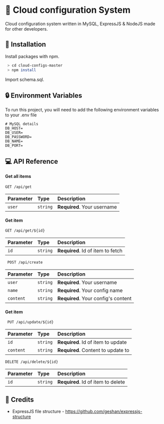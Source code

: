 # 🚀 Cloud configuration System

Cloud configuration system written in MySQL, ExpressJS & NodeJS made for other developers.

## 🔧 Installation

Install packages with npm.

```bash
 > cd cloud-configs-master
 > npm install
```

Import schema.sql.

## 🔒 Environment Variables

To run this project, you will need to add the following environment variables to your .env file

```
# MySQL details
DB_HOST=
DB_USER=
DB_PASSWORD=
DB_NAME=
DB_PORT=
```

## 💻 API Reference

#### Get all items

```
GET /api/get
```

| Parameter | Type     | Description                 |
| :-------- | :------- | :-------------------------- |
| `user`    | `string` | **Required**. Your username |

#### Get item

```
GET /api/get/${id}
```

| Parameter | Type     | Description                       |
| :-------- | :------- | :-------------------------------- |
| `id`      | `string` | **Required**. Id of item to fetch |

```
 POST /api/create
```

| Parameter | Type     | Description                         |
| :-------- | :------- | :---------------------------------- |
| `user`    | `string` | **Required**. Your username         |
| `name`    | `string` | **Required**. Your config name      |
| `content` | `string` | **Required**. Your config's content |

#### Get item

```
 PUT /api/update/${id}
```

| Parameter | Type     | Description                        |
| :-------- | :------- | :--------------------------------- |
| `id`      | `string` | **Required**. Id of item to update |
| `content` | `string` | **Required**. Content to update to |

```
DELETE /api/delete/${id}
```

| Parameter | Type     | Description                        |
| :-------- | :------- | :--------------------------------- |
| `id`      | `string` | **Required**. Id of item to delete |

## 🥇 Credits

-   ExpressJS file structure - https://github.com/geshan/expressjs-structure
